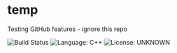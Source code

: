 # temp
Testing GitHub features - ignore this repo

![Build Status](https://github.com/ggchappell/temp/actions/workflows/run-tests.yml/badge.svg?logo="")
![Language: C++](https://img.shields.io/badge/Language-C++-blue)
![License: UNKNOWN](https://img.shields.io/badge/License-UNKNOWN-blue)

